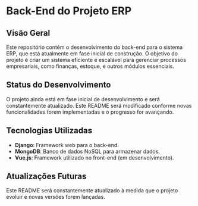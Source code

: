 # Back-End do Projeto ERP

## Visão Geral

Este repositório contém o desenvolvimento do back-end para o sistema ERP, que está atualmente em fase inicial de construção. O objetivo do projeto é criar um sistema eficiente e escalável para gerenciar processos empresariais, como finanças, estoque, e outros módulos essenciais.

## Status do Desenvolvimento

O projeto ainda está em fase inicial de desenvolvimento e será constantemente atualizado. Este README será modificado conforme novas funcionalidades forem implementadas e o progresso for avançando.

## Tecnologias Utilizadas

- **Django**: Framework web para o back-end.
- **MongoDB**: Banco de dados NoSQL para armazenar dados.
- **Vue.js**: Framework utilizado no front-end (em desenvolvimento).

## Atualizações Futuras

Este README será constantemente atualizado à medida que o projeto evoluir e novas versões forem lançadas.
